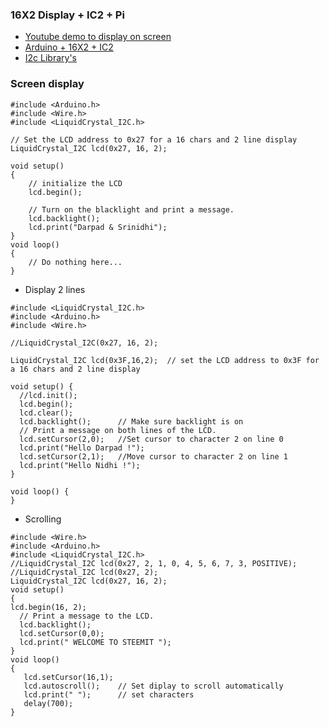 ### 16X2 Display + IC2 + Pi
- [Youtube demo to display on screen](https://www.youtube.com/watch?v=3XLjVChVgec)
- [Arduino + 16X2 + IC2](https://www.youtube.com/watch?v=f6Gz4I4-UjU)
- [I2c Library's](https://github.com/fdebrabander/Arduino-LiquidCrystal-I2C-library)

### Screen display

```
#include <Arduino.h>
#include <Wire.h> 
#include <LiquidCrystal_I2C.h>

// Set the LCD address to 0x27 for a 16 chars and 2 line display
LiquidCrystal_I2C lcd(0x27, 16, 2);

void setup()
{
	// initialize the LCD
	lcd.begin();

	// Turn on the blacklight and print a message.
	lcd.backlight();
	lcd.print("Darpad & Srinidhi");
}
void loop()
{
	// Do nothing here...
}
```
- Display 2 lines
```
#include <LiquidCrystal_I2C.h>
#include <Arduino.h>
#include <Wire.h>

//LiquidCrystal_I2C(0x27, 16, 2);

LiquidCrystal_I2C lcd(0x3F,16,2);  // set the LCD address to 0x3F for a 16 chars and 2 line display

void setup() {
  //lcd.init();
  lcd.begin();
  lcd.clear();         
  lcd.backlight();      // Make sure backlight is on
  // Print a message on both lines of the LCD.
  lcd.setCursor(2,0);   //Set cursor to character 2 on line 0
  lcd.print("Hello Darpad !");
  lcd.setCursor(2,1);   //Move cursor to character 2 on line 1
  lcd.print("Hello Nidhi !");
}

void loop() {
}
```

- Scrolling
```
#include <Wire.h>
#include <Arduino.h>
#include <LiquidCrystal_I2C.h>
//LiquidCrystal_I2C lcd(0x27, 2, 1, 0, 4, 5, 6, 7, 3, POSITIVE);
//LiquidCrystal_I2C lcd(0x27, 2);
LiquidCrystal_I2C lcd(0x27, 16, 2);
void setup()
{
lcd.begin(16, 2); 
  // Print a message to the LCD.
  lcd.backlight();
  lcd.setCursor(0,0);
  lcd.print(" WELCOME TO STEEMIT ");   
}
void loop()
{
   lcd.setCursor(16,1);
   lcd.autoscroll();    // Set diplay to scroll automatically
   lcd.print(" ");      // set characters
   delay(700);    
}
```

